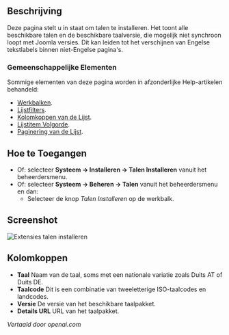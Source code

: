 <!-- Filename: Help4.x:Extensions:_Languages  / Display title: Extensies: Talen -->

## Beschrijving

Deze pagina stelt u in staat om talen te installeren. Het toont alle beschikbare
talen en de beschikbare taalversie, die mogelijk niet synchroon loopt met
Joomla versies. Dit kan leiden tot het verschijnen van Engelse tekstlabels
binnen niet-Engelse pagina's.

### Gemeenschappelijke Elementen

Sommige elementen van deze pagina worden in afzonderlijke Help-artikelen behandeld:

* [Werkbalken](jdocmanual?article=help/common-elements/toolbars).
* [Lijstfilters](jdocmanual?article=help/common-elements/list-filters).
* [Kolomkoppen van de Lijst](jdocmanual?article=help/common-elements/list-column-headers).
* [Lijstitem Volgorde](jdocmanual?article=help/common-elements/list-ordering).
* [Paginering van de Lijst](jdocmanual?article=help/common-elements/list-pagination).

## Hoe te Toegangen

- Of: selecteer **Systeem → Installeren → Talen Installeren** vanuit het
  beheerdersmenu.
- Of: selecteer **Systeem → Beheren → Talen** vanuit het
  beheerdersmenu en dan:
  - Selecteer de knop *Talen Installeren* op de werkbalk.

## Screenshot

![Extensies talen installeren](../../../nl/images/extensions/languages-install.png)

## Kolomkoppen

- **Taal** Naam van de taal, soms met een nationale variatie zoals Duits AT of Duits DE.
- **Taalcode** Dit is een combinatie van tweeletterige ISO-taalcodes en landcodes.
- **Versie** De versie van het beschikbare taalpakket.
- **Details URL** URL van het taalpakket.

*Vertaald door openai.com*

